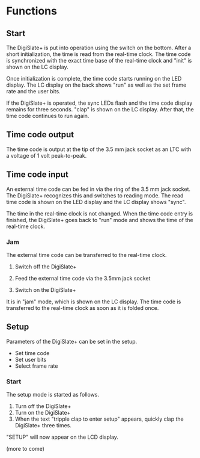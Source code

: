 # Functions
## Start
The DigiSlate+ is put into operation using the switch on the bottom. After a short initialization, the time is read from the real-time clock. The time code is synchronized with the exact time base of the real-time clock and "init" is shown on the LC display.

Once initialization is complete, the time code starts running on the LED display. The LC display on the back shows "run" as well as the set frame rate and the user bits.

If the DigiSlate+ is operated, the sync LEDs flash and the time code display remains for three seconds. "clap" is shown on the LC display. After that, the time code continues to run again.

## Time code output
The time code is output at the tip of the 3.5 mm jack socket as an LTC with a voltage of 1 volt peak-to-peak.

## Time code input
An external time code can be fed in via the ring of the 3.5 mm jack socket.  The DigiSlate+ recognizes this and switches to reading mode. The read time code is shown on the LED display and the LC display shows "sync".

The time in the real-time clock is not changed. When the time code entry is finished, the DigiSlate+ goes back to "run" mode and shows the time of the real-time clock.

### Jam
The external time code can be transferred to the real-time clock.

1. Switch off the DigiSlate+

2. Feed the external time code via the 3.5mm jack socket
3. Switch on the DigiSlate+

It is in "jam" mode, which is shown on the LC display. The time code is transferred to the real-time clock as soon as it is folded once.

## Setup
Parameters of the DigiSlate+ can be set in the setup.

- Set time code
- Set user bits
- Select frame rate

### Start
The setup mode is started as follows.

1. Turn off the DigiSlate+
2. Turn on the DigiSlate+
3. When the text "tripple clap to enter setup" appears, quickly clap the DigiSlate+ three times.

"SETUP" will now appear on the LCD display.

(more to come)
